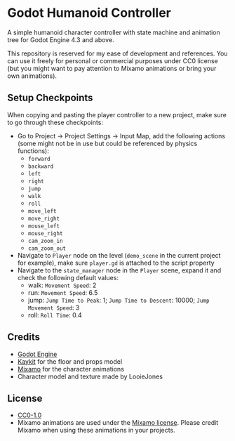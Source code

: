 # Godot Humanoid Controller

A simple humanoid character controller with state machine and animation tree for Godot Engine 4.3 and above.

This repository is reserved for my ease of development and references. You can use it freely for personal or commercial purposes under CC0 license (but you might want to pay attention to Mixamo animations or bring your own animations).

## Setup Checkpoints

When copying and pasting the player controller to a new project, make sure to go through these checkpoints:

- Go to Project -> Project Settings -> Input Map, add the following actions (some might not be in use but could be referenced by physics functions):
  - `forward`
  - `backward`
  - `left`
  - `right`
  - `jump`
  - `walk`
  - `roll`
  - `move_left`
  - `move_right`
  - `mouse_left`
  - `mouse_right`
  - `cam_zoom_in`
  - `cam_zoom_out`
- Navigate to `Player` node on the level (`demo_scene` in the current project for example), make sure `player.gd` is attached to the script property
- Navigate to the `state_manager` node in the `Player` scene, expand it and check the following default values:
  - walk: `Movement Speed`: 2
  - run: `Movement Speed`: 6.5
  - jump: `Jump Time to Peak`: 1; `Jump Time to Descent`: 10000; `Jump Movement Speed`: 3
  - roll: `Roll Time`: 0.4

## Credits

- [Godot Engine](https://godotengine.org/)
- [Kaykit](https://kaylousberg.itch.io/kaykit-dungeon-remastered) for the floor and props model
- [Mixamo](https://www.mixamo.com) for the character animations
- Character model and texture made by LooieJones

## License

- [CC0-1.0](LICENSE)
- Mixamo animations are used under the [Mixamo license](https://community.adobe.com/t5/mixamo-discussions/mixamo-faq-licensing-royalties-ownership-eula-and-tos/td-p/13234775). Please credit Mixamo when using these animations in your projects.
